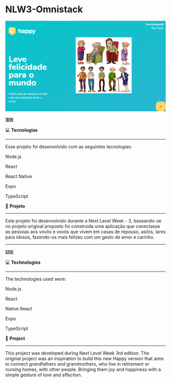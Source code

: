 # **NLW3-Omnistack**

![NLW3](https://github.com/NaraGuimma/NLW3-Omnistack/blob/main/NLW3.PNG?raw=true)



**:brazil:**

:computer: **Tecnologias**
____________________________________________________________________________________________________________________________

Esse projeto foi desenvolvido com as seguintes tecnologias:

Node.js

React

React Native

Expo

TypeScript





:tada: **Projeto**
____________________________________________________________________________________________________________________________

Este projeto foi desenvolvido durante a Next Level Week - 3, baseando-se no projeto original proposto foi construida uma aplicação que conectasse as pessoas aos vovôs e vovós que vivem em casas de repouso, asilos, lares para idosos, fazendo-os mais felizes com um gesto de amor e carinho.


******************************************************************************************************************************

**:us:**


:computer: **Technologies**
____________________________________________________________________________________________________________________________


The technologies used were:

Node.js

React

Native React

Expo

TypeScript




:tada: **Project**
____________________________________________________________________________________________________________________________

This project was developed during Next Level Week 3rd edition. The original project was an inspiration to build this new Happy version that aims to connect grandfathers and grandmothers, who live in retirement or nursing homes, with other people. Bringing them joy and happiness with a simple gesture of love and affection.

